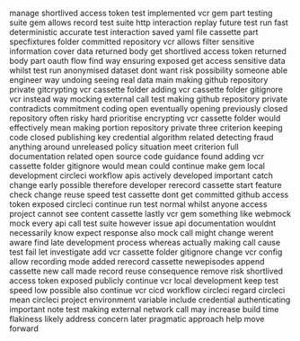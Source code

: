manage shortlived access token test implemented vcr gem part testing suite gem allows record test suite http interaction replay future test run fast deterministic accurate test interaction saved yaml file cassette part specfixtures folder committed repository vcr allows filter sensitive information cover data returned body get shortlived access token returned body part oauth flow find way ensuring exposed get access sensitive data whilst test run anonymised dataset dont want risk possibility someone able engineer way undoing seeing real data main making github repository private gitcrypting vcr cassette folder adding vcr cassette folder gitignore vcr instead way mocking external call test making github repository private contradicts commitment coding open eventually opening previously closed repository often risky hard prioritise encrypting vcr cassette folder would effectively mean making portion repository private three criterion keeping code closed publishing key credential algorithm related detecting fraud anything around unreleased policy situation meet criterion full documentation related open source code guidance found adding vcr cassette folder gitignore would mean could continue make gem local development circleci workflow apis actively developed important catch change early possible therefore developer rerecord cassette start feature check change reuse speed test cassette dont get committed github access token exposed circleci continue run test normal whilst anyone access project cannot see content cassette lastly vcr gem something like webmock mock every api call test suite however issue api documentation wouldnt necessarily know expect response also mock call might change werent aware find late development process whereas actually making call cause test fail let investigate add vcr cassette folder gitignore change vcr config allow recording mode added rerecord cassette newepisodes append cassette new call made record reuse consequence remove risk shortlived access token exposed publicly continue vcr local development keep test speed low possible also continue vcr cicd workflow circleci regard circleci mean circleci project environment variable include credential authenticating important note test making external network call may increase build time flakiness likely address concern later pragmatic approach help move forward